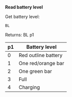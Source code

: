 __Read battery level__

Get battery level:

	BL

Returns: BL p1

| p1  | Battery level |
| --- | --- |
| 0 | Red outline battery |
| 1 | One red/orange bar  |
| 2 | One green bar       |
| 3 | Full                |
| 4 | Charging            |
